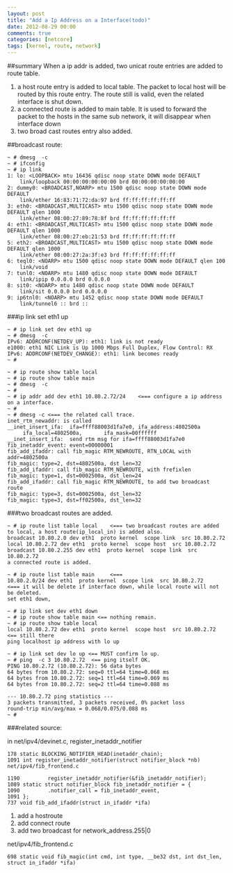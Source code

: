 ```yaml
---
layout: post
title: "Add a Ip Address on a Interface(todo)"
date: 2012-08-29 00:00
comments: true
categories: [netcore]
tags: [kernel, route, network]
---
```


##summary
When a ip addr is added, two unicat route entries are added to route table.

1. a host route entry is added to local table.
  The packet to local host will be routed by this route entry. The route still is valid, even the related interface is shut down.
2. a connected route is added to main table.
  It is used to forward the packet to the hosts in the same sub network, it will disappear when interface down
3. two broad cast routes entry also added.

<!-- more -->
##broadcast route:

```
~ # dmesg  -c
~ # ifconfig 
~ # ip link
1: lo: <LOOPBACK> mtu 16436 qdisc noop state DOWN mode DEFAULT 
    link/loopback 00:00:00:00:00:00 brd 00:00:00:00:00:00
2: dummy0: <BROADCAST,NOARP> mtu 1500 qdisc noop state DOWN mode DEFAULT 
    link/ether 16:83:71:72:da:97 brd ff:ff:ff:ff:ff:ff
3: eth0: <BROADCAST,MULTICAST> mtu 1500 qdisc noop state DOWN mode DEFAULT qlen 1000
    link/ether 08:00:27:89:78:8f brd ff:ff:ff:ff:ff:ff
4: eth1: <BROADCAST,MULTICAST> mtu 1500 qdisc noop state DOWN mode DEFAULT qlen 1000
    link/ether 08:00:27:eb:21:53 brd ff:ff:ff:ff:ff:ff
5: eth2: <BROADCAST,MULTICAST> mtu 1500 qdisc noop state DOWN mode DEFAULT qlen 1000
    link/ether 08:00:27:2a:3f:e3 brd ff:ff:ff:ff:ff:ff
6: teql0: <NOARP> mtu 1500 qdisc noop state DOWN mode DEFAULT qlen 100
    link/void 
7: tunl0: <NOARP> mtu 1480 qdisc noop state DOWN mode DEFAULT 
    link/ipip 0.0.0.0 brd 0.0.0.0
8: sit0: <NOARP> mtu 1480 qdisc noop state DOWN mode DEFAULT 
    link/sit 0.0.0.0 brd 0.0.0.0
9: ip6tnl0: <NOARP> mtu 1452 qdisc noop state DOWN mode DEFAULT 
    link/tunnel6 :: brd ::
```
###ip link set eth1 up
```
~ # ip link set dev eth1 up
~ # dmesg  -c
IPv6: ADDRCONF(NETDEV_UP): eth1: link is not ready
e1000: eth1 NIC Link is Up 1000 Mbps Full Duplex, Flow Control: RX
IPv6: ADDRCONF(NETDEV_CHANGE): eth1: link becomes ready
~ # 
```
```
~ # ip route show table local
~ # ip route show table main
~ # dmesg  -c
~ # 
~ # ip addr add dev eth1 10.80.2.72/24    <=== configure a ip address on a interface.
~ # 
~ # dmesg -c <=== the related call trace.
inet_rtm_newaddr: is called
__inet_insert_ifa:  ifa=ffff88003d1fa7e0, ifa_address:4802500a
     ifa_local=4802500a,       ifa_mask=00ffffff
__inet_insert_ifa:  send rtm msg for ifa=ffff88003d1fa7e0
fib_inetaddr_event: event=00000001
fib_add_ifaddr: call fib_magic RTM_NEWROUTE, RTN_LOCAL with addr=4802500a
fib_magic: type=2, dst=4802500a, dst_len=32
fib_add_ifaddr: call fib_magic RTM_NEWROUTE, with frefixlen
fib_magic: type=1, dst=0002500a, dst_len=24
fib_add_ifaddr: call fib_magic RTM_NEWROUTE, to add two broadcast route
fib_magic: type=3, dst=0002500a, dst_len=32
fib_magic: type=3, dst=ff02500a, dst_len=32
```
###two broadcast routes are added.
```
~ # ip route list table local    <=== two broadcast routes are added to local, a host route(ip_local_in) is added also.
broadcast 10.80.2.0 dev eth1  proto kernel  scope link  src 10.80.2.72 
local 10.80.2.72 dev eth1  proto kernel  scope host  src 10.80.2.72 
broadcast 10.80.2.255 dev eth1  proto kernel  scope link  src 10.80.2.72 
a connected route is added.
```
```
~ # ip route list table main     <=== 
10.80.2.0/24 dev eth1  proto kernel  scope link  src 10.80.2.72    <=== it will be delete if interface down, while local route will not  be deleted.
set eth1 down,
```
```
~ # ip link set dev eth1 down
~ # ip route show table main <== nothing remain.
~ # ip route show table local
local 10.80.2.72 dev eth1  proto kernel  scope host  src 10.80.2.72  <== still there
ping localhost ip address with lo up
```
```
~ # ip link set dev lo up <== MUST confirm lo up.
~ # ping  -c 3 10.80.2.72  <== ping itself OK.
PING 10.80.2.72 (10.80.2.72): 56 data bytes
64 bytes from 10.80.2.72: seq=0 ttl=64 time=0.068 ms
64 bytes from 10.80.2.72: seq=1 ttl=64 time=0.069 ms
64 bytes from 10.80.2.72: seq=2 ttl=64 time=0.088 ms

--- 10.80.2.72 ping statistics ---
3 packets transmitted, 3 packets received, 0% packet loss
round-trip min/avg/max = 0.068/0.075/0.088 ms
~ # 
```

###related source:

in net/ipv4/devinet.c, register_inetaddr_notifier
```
178 static BLOCKING_NOTIFIER_HEAD(inetaddr_chain);
1091 int register_inetaddr_notifier(struct notifier_block *nb)
net/ipv4/fib_frontend.c
```
```
1190         register_inetaddr_notifier(&fib_inetaddr_notifier);
1089 static struct notifier_block fib_inetaddr_notifier = {
1090         .notifier_call = fib_inetaddr_event,
1091 };
737 void fib_add_ifaddr(struct in_ifaddr *ifa)
```

1. add a hostroute
2. add connect route
3. add two broadcast for network_address.255|0

net/ipv4/fib_frontend.c
```
698 static void fib_magic(int cmd, int type, __be32 dst, int dst_len, struct in_ifaddr *ifa)
```
